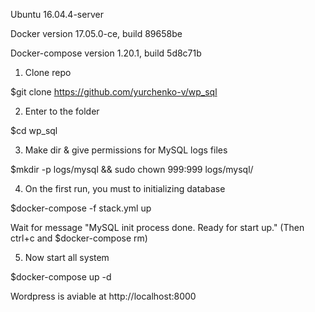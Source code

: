 Ubuntu 16.04.4-server

Docker version 17.05.0-ce, build 89658be

Docker-compose version 1.20.1, build 5d8c71b

1. Clone repo

$git clone https://github.com/yurchenko-v/wp_sql

2. Enter to the folder

$cd wp_sql

3. Make dir & give permissions for MySQL logs files

$mkdir -p logs/mysql && sudo chown 999:999 logs/mysql/

4. On the first run, you must to initializing database

$docker-compose -f stack.yml up

Wait for message "MySQL init process done. Ready for start up."
(Then ctrl+c and $docker-compose rm)

5. Now start all system

$docker-compose up -d




Wordpress is aviable at http://localhost:8000

